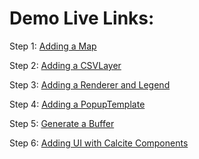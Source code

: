 # Demo Live Links:

Step 1: [Adding a Map](https://banuelosj.github.io/DevSummit-presentation/2022/intro-jsapi/step1_map/)

Step 2: [Adding a CSVLayer](https://banuelosj.github.io/DevSummit-presentation/2022/intro-jsapi/step2_layer/)

Step 3: [Adding a Renderer and Legend](https://banuelosj.github.io/DevSummit-presentation/2022/intro-jsapi/step3_renderer_legend/)

Step 4: [Adding a PopupTemplate](https://banuelosj.github.io/DevSummit-presentation/2022/intro-jsapi/step4_popup/)

Step 5: [Generate a Buffer](https://banuelosj.github.io/DevSummit-presentation/2022/intro-jsapi/step5_buffer/)

Step 6: [Adding UI with Calcite Components](https://banuelosj.github.io/DevSummit-presentation/2022/intro-jsapi/step6_calcite/)